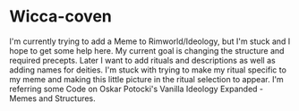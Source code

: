 # Wicca-coven
I'm currently trying to add a Meme to Rimworld/Ideology, but I'm stuck and I hope to get some help here.
My current goal is changing the structure and required precepts. Later I want to add rituals and descriptions as well as adding names for deities.
I'm stuck with trying to make my ritual specific to my meme and making this little picture in the ritual selection to appear. 
I'm referring some Code on Oskar Potocki's Vanilla Ideology Expanded - Memes and Structures.
